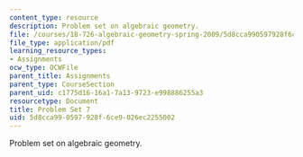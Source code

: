 ```yaml
---
content_type: resource
description: Problem set on algebraic geometry.
file: /courses/18-726-algebraic-geometry-spring-2009/5d8cca990597928f6ce9026ec2255002_MIT18_726s09_pset07.pdf
file_type: application/pdf
learning_resource_types:
- Assignments
ocw_type: OCWFile
parent_title: Assignments
parent_type: CourseSection
parent_uid: c1775d16-16a1-7a13-9723-e998886255a3
resourcetype: Document
title: Problem Set 7
uid: 5d8cca99-0597-928f-6ce9-026ec2255002
---
```

Problem set on algebraic geometry.

